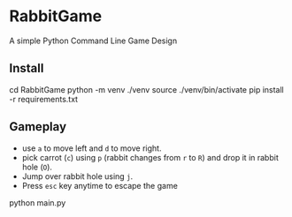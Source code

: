 # RabbitGame

A simple Python Command Line Game Design

## Install

cd RabbitGame
python -m venv ./venv
source ./venv/bin/activate
pip install -r requirements.txt

## Gameplay

- use `a` to move left and `d` to move right.
- pick carrot (`c`) using `p` (rabbit changes from `r` to `R`) and drop it in rabbit hole (`O`).
- Jump over rabbit hole using `j`.
- Press `esc` key anytime to escape the game

python main.py
